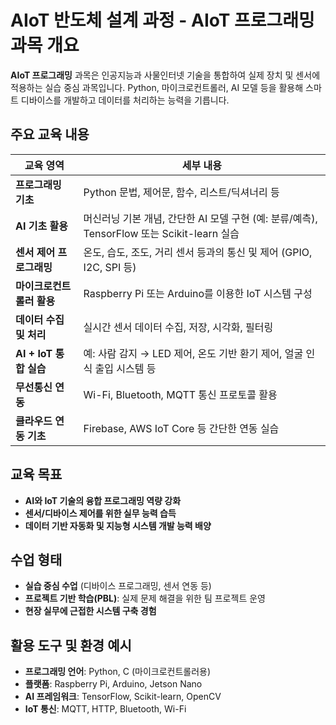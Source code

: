 # AIoT 반도체 설계 과정 - AIoT 프로그래밍 과목 개요

**AIoT 프로그래밍** 과목은 인공지능과 사물인터넷 기술을 통합하여 실제 장치 및 센서에 적용하는 실습 중심 과목입니다. Python, 마이크로컨트롤러, AI 모델 등을 활용해 스마트 디바이스를 개발하고 데이터를 처리하는 능력을 기릅니다.

## 주요 교육 내용

| 교육 영역                | 세부 내용 |
|-----------------------|----------|
| **프로그래밍 기초**       | Python 문법, 제어문, 함수, 리스트/딕셔너리 등 |
| **AI 기초 활용**         | 머신러닝 기본 개념, 간단한 AI 모델 구현 (예: 분류/예측), TensorFlow 또는 Scikit-learn 실습 |
| **센서 제어 프로그래밍**   | 온도, 습도, 조도, 거리 센서 등과의 통신 및 제어 (GPIO, I2C, SPI 등) |
| **마이크로컨트롤러 활용** | Raspberry Pi 또는 Arduino를 이용한 IoT 시스템 구성 |
| **데이터 수집 및 처리**   | 실시간 센서 데이터 수집, 저장, 시각화, 필터링 |
| **AI + IoT 통합 실습**   | 예: 사람 감지 → LED 제어, 온도 기반 환기 제어, 얼굴 인식 출입 시스템 등 |
| **무선통신 연동**        | Wi-Fi, Bluetooth, MQTT 통신 프로토콜 활용 |
| **클라우드 연동 기초**    | Firebase, AWS IoT Core 등 간단한 연동 실습 |

## 교육 목표

- **AI와 IoT 기술의 융합 프로그래밍 역량 강화**
- **센서/디바이스 제어를 위한 실무 능력 습득**
- **데이터 기반 자동화 및 지능형 시스템 개발 능력 배양**

## 수업 형태

- **실습 중심 수업** (디바이스 프로그래밍, 센서 연동 등)
- **프로젝트 기반 학습(PBL)**: 실제 문제 해결을 위한 팀 프로젝트 운영
- **현장 실무에 근접한 시스템 구축 경험**

## 활용 도구 및 환경 예시

- **프로그래밍 언어**: Python, C (마이크로컨트롤러용)
- **플랫폼**: Raspberry Pi, Arduino, Jetson Nano
- **AI 프레임워크**: TensorFlow, Scikit-learn, OpenCV
- **IoT 통신**: MQTT, HTTP, Bluetooth, Wi-Fi

